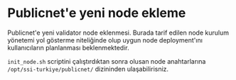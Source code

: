 # Publicnet'e yeni node ekleme

Publicnet'e yeni validator node eklenmesi. Burada tarif edilen node kurulum yönetemi yol gösterme niteliğinde olup
uygun node deployment'ını kullanıcıların planlanması beklenmektedir.

`init_node.sh` scriptini çalıştırdıktan sonra olusan node anahtarlarına `/opt/ssi-turkiye/publicnet/` dizininden
ulaşabilirisniz.